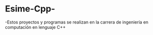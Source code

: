 # Esime-Cpp-
-Estos proyectos y programas se realizan en la carrera de ingeniería en computación en lenguaje C++
